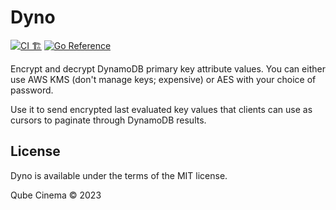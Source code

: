 # Dyno

[![CI 🏗](https://github.com/RealImage/dyno/actions/workflows/ci.yml/badge.svg)](https://github.com/RealImage/dyno/actions/workflows/ci.yml) [![Go Reference](https://pkg.go.dev/badge/github.com/RealImage/dyno.svg)](https://pkg.go.dev/github.com/RealImage/dyno)

Encrypt and decrypt DynamoDB primary key attribute values.
You can either use AWS KMS (don't manage keys; expensive) or AES with
your choice of password.

Use it to send encrypted last evaluated key values that clients can use
as cursors to paginate through DynamoDB results.

## License

Dyno is available under the terms of the MIT license.

Qube Cinema © 2023
